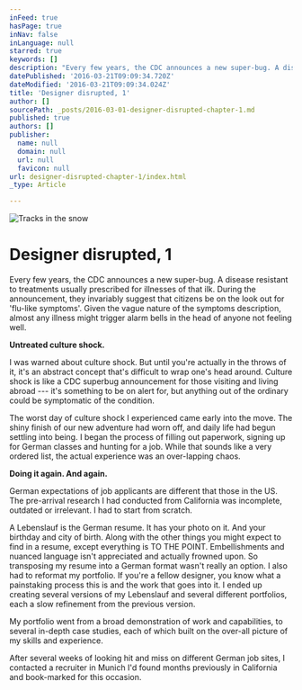 ```yaml
---
inFeed: true
hasPage: true
inNav: false
inLanguage: null
starred: true
keywords: []
description: "Every few years, the CDC announces a new super-bug. A disease resistant to treatments usually prescribed for illnesses of that ilk. During the announcement, they invariably suggest that citizens be on the look out for 'flu-like symptoms'. Given the vague nature of the symptoms description, almost any illness might trigger alarm bells in the head of anyone not feeling well.\_"
datePublished: '2016-03-21T09:09:34.720Z'
dateModified: '2016-03-21T09:09:34.024Z'
title: 'Designer disrupted, 1'
author: []
sourcePath: _posts/2016-03-01-designer-disrupted-chapter-1.md
published: true
authors: []
publisher:
  name: null
  domain: null
  url: null
  favicon: null
url: designer-disrupted-chapter-1/index.html
_type: Article

---
```

![Tracks in the snow](https://s3-us-west-2.amazonaws.com/the-grid-img/p/f7ba6df28c052e495cfc03c2b59fd1d892f27cba.jpg)

# Designer disrupted, 1

Every few years, the CDC announces a new super-bug. A disease resistant to treatments usually prescribed for illnesses of that ilk. During the announcement, they invariably suggest that citizens be on the look out for 'flu-like symptoms'. Given the vague nature of the symptoms description, almost any illness might trigger alarm bells in the head of anyone not feeling well. 

**Untreated culture shock.**

I was warned about culture shock. But until you're actually in the throws of it, it's an abstract concept that's difficult to wrap one's head around. Culture shock is like a CDC superbug announcement for those visiting and living abroad --- it's something to be on alert for, but anything out of the ordinary could be symptomatic of the condition.

The worst day of culture shock I experienced came early into the move. The shiny finish of our new adventure had worn off, and daily life had begun settling into being. I began the process of filling out paperwork, signing up for German classes and hunting for a job. While that sounds like a very ordered list, the actual experience was an over-lapping chaos.

**Doing it again. And again.**

German expectations of job applicants are different that those in the US. The pre-arrival research I had conducted from California was incomplete, outdated or irrelevant. I had to start from scratch. 

A Lebenslauf is the German resume. It has your photo on it. And your birthday and city of birth. Along with the other things you might expect to find in a resume, except everything is TO THE POINT. Embellishments and nuanced language isn't appreciated and actually frowned upon. So transposing my resume into a German format wasn't really an option. I also had to reformat my portfolio. If you're a fellow designer, you know what a painstaking process this is and the work that goes into it. I ended up creating several versions of my Lebenslauf and several different portfolios, each a slow refinement from the previous version. 

My portfolio went from a broad demonstration of work and capabilities, to several in-depth case studies, each of which built on the over-all picture of my skills and experience. 

After several weeks of looking hit and miss on different German job sites, I contacted a recruiter in Munich I'd found months previously in California and book-marked for this occasion.